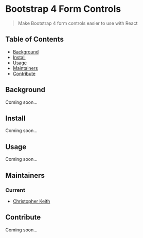 # Bootstrap 4 Form Controls

> Make Bootstrap 4 form controls easier to use with React

## Table of Contents

* [Background](#background)
* [Install](#install)
* [Usage](#usage)
* [Maintainers](#maintainers)
* [Contribute](#contribute)

## Background

Coming soon...

## Install

Coming soon...

## Usage

Coming soon...

## Maintainers

### Current

* [Christopher Keith](mailto:christopher_keith@brown.edu)

## Contribute

Coming soon...
